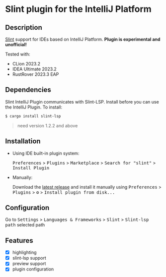 # Slint plugin for the IntelliJ Platform

## Description

[Slint](https://slint.dev) support for IDEs based on IntelliJ Platform. **Plugin is experimental and unofficial!**

Tested with: 
- CLion 2023.2
- IDEA Ultimate 2023.2
- RustRover 2023.3 EAP

## Dependencies

Slint IntelliJ Plugin communicates with Slint-LSP. Install before you can use the IntelliJ Plugin. To install:
```sh
$ cargo install slint-lsp
```

> need version 1.2.2 and above

## Installation

- Using IDE built-in plugin system:
  
  <kbd>Preferences</kbd> > <kbd>Plugins</kbd> > <kbd>Marketplace</kbd> > <kbd>Search for "slint"</kbd> >
  <kbd>Install Plugin</kbd>

- Manually:

  Download the [latest release](https://github.com/kizeevov/slint-idea-plugin/releases) and install it manually using
  <kbd>Preferences</kbd> > <kbd>Plugins</kbd> > <kbd>⚙️</kbd> > <kbd>Install plugin from disk...</kbd>

## Configuration

Go to <kbd>Settings</kbd> > <kbd>Languages & Frameworks</kbd> > <kbd>Slint</kbd> > <kbd>Slint-lsp path</kbd> selected path

## Features

- [x] highlighting
- [x] slint-lsp support
- [x] preview support
- [x] plugin configuration
